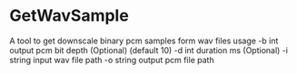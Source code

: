 # GetWavSample
A tool to get downscale binary pcm samples form wav files
usage
 -b int
        output pcm bit depth (Optional) (default 10)
  -d int
        duration ms (Optional)
  -i string
        input wav file path
  -o string
        output pcm file path
